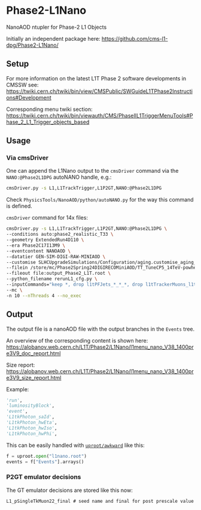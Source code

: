 # Phase2-L1Nano
NanoAOD ntupler for Phase-2 L1 Objects

Initially an independent package here: https://github.com/cms-l1-dpg/Phase2-L1Nano/

## Setup

For more information on the latest L1T Phase 2 software developments in CMSSW see: https://twiki.cern.ch/twiki/bin/view/CMSPublic/SWGuideL1TPhase2Instructions#Development

Corresponding menu twiki section: https://twiki.cern.ch/twiki/bin/viewauth/CMS/PhaseIIL1TriggerMenuTools#Phase_2_L1_Trigger_objects_based


## Usage

### Via cmsDriver

One can append the L1Nano output to the `cmsDriver` command via the `NANO:@Phase2L1DPG` autoNANO handle, e.g.: 
```bash
cmsDriver.py -s L1,L1TrackTrigger,L1P2GT,NANO:@Phase2L1DPG
```

Check `PhysicsTools/NanoAOD/python/autoNANO.py` for the way this command is defined.

`cmsDriver` command for 14x files:
```bash
cmsDriver.py -s L1,L1TrackTrigger,L1P2GT,NANO:@Phase2L1DPG \
--conditions auto:phase2_realistic_T33 \
--geometry ExtendedRun4D110 \
--era Phase2C17I13M9 \
--eventcontent NANOAOD \
--datatier GEN-SIM-DIGI-RAW-MINIAOD \
--customise SLHCUpgradeSimulations/Configuration/aging.customise_aging_1000,Configuration/DataProcessing/Utils.addMonitoring,L1Trigger/Configuration/customisePhase2TTOn110.customisePhase2TTOn110 \
--filein /store/mc/Phase2Spring24DIGIRECOMiniAOD/TT_TuneCP5_14TeV-powheg-pythia8/GEN-SIM-DIGI-RAW-MINIAOD/PU200_AllTP_140X_mcRun4_realistic_v4-v1/2560000/11d1f6f0-5f03-421e-90c7-b5815197fc85.root \
--fileout file:output_Phase2_L1T.root \
--python_filename rerunL1_cfg.py \
--inputCommands="keep *, drop l1tPFJets_*_*_*, drop l1tTrackerMuons_l1tTkMuonsGmt*_*_HLT" \
--mc \
-n 10 --nThreads 4 --no_exec
```


## Output

The output file is a nanoAOD file with the output branches in the `Events` tree.

An overview of the corresponding content is shown here: https://alobanov.web.cern.ch/L1T/Phase2/L1Nano/l1menu_nano_V38_1400pre3V9_doc_report.html

Size report: https://alobanov.web.cern.ch/L1T/Phase2/L1Nano/l1menu_nano_V38_1400pre3V9_size_report.html

Example:

```python
'run',
'luminosityBlock',
'event',
'L1tkPhoton_saId',
'L1tkPhoton_hwEta',
'L1tkPhoton_hwIso',
'L1tkPhoton_hwPhi',
```

This can be easily handled with [`uproot/awkward`](https://gitlab.cern.ch/cms-podas23/dpg/trigger-exercise/-/blob/solutions/1_Intro_NanoAwk_Analysis_Solution.ipynb) like this:

```python
f = uproot.open("l1nano.root")
events = f["Events"].arrays() 
```

### P2GT emulator decisions
The GT emulator decisions are stored like this now:
```
L1_pSingleTkMuon22_final # seed name and final for post prescale value
```
